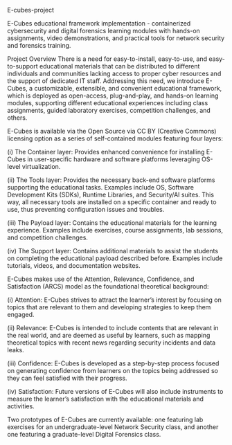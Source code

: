 E-cubes-project


E-Cubes educational framework implementation - containerized cybersecurity and digital forensics learning modules with hands-on assignments, video demonstrations, and practical tools for network security and forensics training.

Project Overview
There is a need for easy-to-install, easy-to-use, and easy-to-support educational materials that can be distributed to different individuals and communities lacking access to proper cyber resources and the support of dedicated IT staff. Addressing this need, we introduce E-Cubes, a customizable, extensible, and convenient educational framework, which is deployed as open-access, plug-and-play, and hands-on learning modules, supporting different educational experiences including class assignments, guided laboratory exercises, competition challenges, and others.

E-Cubes is available via the Open Source via CC BY (Creative Commons) licensing option as a series of self-contained modules featuring four layers:

(i) The Container layer: Provides enhanced convenience for installing E-Cubes in user-specific hardware and software platforms leveraging OS-level virtualization.

(ii) The Tools layer: Provides the necessary back-end software platforms supporting the educational tasks. Examples include OS, Software Development Kits (SDKs), Runtime Libraries, and Security/AI suites. This way, all necessary tools are installed on a specific container and ready to use, thus preventing configuration issues and troubles.

(iii) The Payload layer: Contains the educational materials for the learning experience. Examples include exercises, course assignments, lab sessions, and competition challenges.

(iv) The Support layer: Contains additional materials to assist the students on completing the educational payload described before. Examples include tutorials, videos, and documentation websites.

E-Cubes makes use of the Attention, Relevance, Confidence, and Satisfaction (ARCS) model as the foundational theoretical background:

(i) Attention: E-Cubes strives to attract the learner’s interest by focusing on topics that are relevant to them and developing strategies to keep them engaged.

(ii) Relevance: E-Cubes is intended to include contents that are relevant in the real world, and are deemed as useful by learners, such as mapping theoretical topics with recent news regarding security incidents and data leaks.

(iii) Confidence: E-Cubes is developed as a step-by-step process focused on generating confidence from learners on the topics being addressed so they can feel satisfied with their progress.

(iv) Satisfaction: Future versions of E-Cubes will also include instruments to measure the learner’s satisfaction with the educational materials and activities.

Two prototypes of E-Cubes are currently available: one featuring lab exercises for an undergraduate-level Network Security class, and another one featuring a graduate-level Digital Forensics class.
